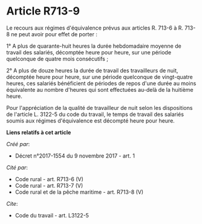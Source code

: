 # Article R713-9

Le recours aux régimes d'équivalence prévus aux articles R. 713-6 à R. 713-8 ne peut avoir pour effet de porter : 

1° A plus de quarante-huit heures la durée hebdomadaire moyenne de travail des salariés, décomptée heure pour heure, sur une
période quelconque de quatre mois consécutifs ; 

2° A plus de douze heures la durée de travail des travailleurs de nuit, décomptée heure pour heure, sur une période
quelconque de vingt-quatre heures, ces salariés bénéficient de périodes de repos d'une durée au moins équivalente au nombre
d'heures qui sont effectuées au-delà de la huitième heure. 

Pour l'appréciation de la qualité de travailleur de nuit selon les dispositions de l'article L. 3122-5 du code du travail, le
temps de travail des salariés soumis aux régimes d'équivalence est décompté heure pour heure.

**Liens relatifs à cet article**

_Créé par_:

  - Décret n°2017-1554 du 9 novembre 2017 - art. 1

_Cité par_:

  - Code rural - art. R713-6 (V)
  - Code rural - art. R713-7 (V)
  - Code rural et de la pêche maritime - art. R713-8 (V)

_Cite_:

  - Code du travail - art. L3122-5
